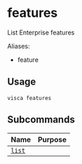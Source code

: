 # features

List Enterprise features

Aliases:

- feature

## Usage

```console
visca features
```

## Subcommands

| Name                                    | Purpose |
| --------------------------------------- | ------- |
| [<code>list</code>](./features_list.md) |         |
